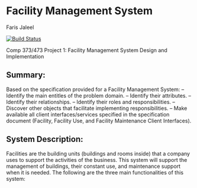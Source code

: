 # Facility Management System
Faris Jaleel

[![Build Status](https://travis-ci.org/joemccann/dillinger.svg?branch=master)](https://travis-ci.org/joemccann/dillinger)

Comp 373/473 Project 1: Facility Management System Design and Implementation

## Summary:
  Based on the specification provided for a Facility Management System:
– Identify the main entitles of the problem domain.
– Identify their attributes.
– Identify their relationships.
– Identify their roles and responsibilities.
– Discover other objects that facilitate implementing responsibilities.
– Make available all client interfaces/services specified in the specification document
(Facility, Facility Use, and Facility Maintenance Client Interfaces).

## System Description:
Facilities are the building units (buildings and rooms inside) that a company uses to support the activities of the business. This system will support the management of buildings, their constant use, and maintenance support when it is needed. The following are the three main functionalities of this system:


